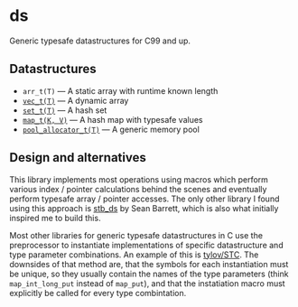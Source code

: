 ds
==

Generic typesafe datastructures for C99 and up.

Datastructures
--------------

- `arr_t(T)` — A static array with runtime known length
- [`vec_t(T)`](./vec/README.md) — A dynamic array
- [`set_t(T)`](./set/README.md) — A hash set
- [`map_t(K, V)`](./map/README.md) — A hash map with typesafe values
- [`pool_allocator_t(T)`](./mem/pool/README.md) — A generic memory pool

Design and alternatives
-----------------------

This library implements most operations using macros which perform various index / pointer calculations behind the scenes and eventually perform typesafe array / pointer accesses.
The only other library I found using this approach is [stb_ds](http://nothings.org/stb_ds/) by Sean Barrett, which is also what initially inspired me to build this.

Most other libraries for generic typesafe datastructures in C use the preprocessor to instantiate implementations of specific datastructure and type parameter combinations.
An example of this is [tylov/STC](https://github.com/tylov/STC).
The downsides of that method are, that the symbols for each instantiation must be unique, so they usually contain the names of the type parameters (think `map_int_long_put` instead of `map_put`), and that the instatiation macro must explicitly be called for every type combintation.
